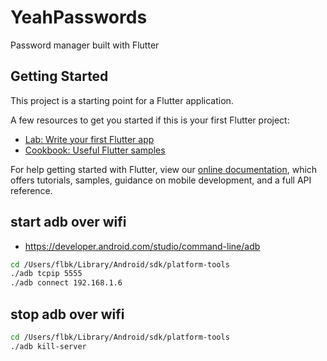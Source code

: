 # YeahPasswords

Password manager built with Flutter

## Getting Started

This project is a starting point for a Flutter application.

A few resources to get you started if this is your first Flutter project:

- [Lab: Write your first Flutter app](https://flutter.dev/docs/get-started/codelab)
- [Cookbook: Useful Flutter samples](https://flutter.dev/docs/cookbook)

For help getting started with Flutter, view our
[online documentation](https://flutter.dev/docs), which offers tutorials,
samples, guidance on mobile development, and a full API reference.

## start adb over wifi

- https://developer.android.com/studio/command-line/adb

```bash
cd /Users/flbk/Library/Android/sdk/platform-tools
./adb tcpip 5555
./adb connect 192.168.1.6
```

## stop adb over wifi

```bash
cd /Users/flbk/Library/Android/sdk/platform-tools
./adb kill-server
```
